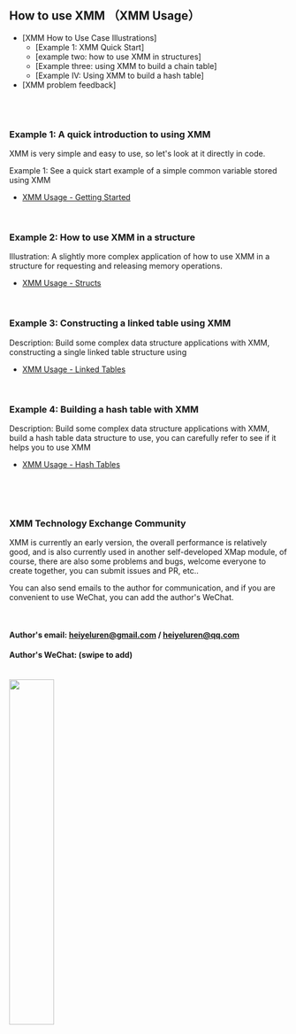 
## How to use XMM  （XMM Usage）

- [XMM How to Use Case Illustrations]
	- [Example 1: XMM Quick Start]
	- [example two: how to use XMM in structures]
	- [Example three: using XMM to build a chain table]
	- [Example IV: Using XMM to build a hash table] 
- [XMM problem feedback]
<br />

<br />


### Example 1: A quick introduction to using XMM

XMM is very simple and easy to use, so let's look at it directly in code.

Example 1: See a quick start example of a simple common variable stored using XMM

- [XMM Usage - Getting Started](https://github.com/heiyeluren/XMM/blob/main/example/xmm-test00.go)

<br />

### Example 2: How to use XMM in a structure

Illustration: A slightly more complex application of how to use XMM in a structure for requesting and releasing memory operations.

- [XMM Usage - Structs](https://github.com/heiyeluren/XMM/blob/main/example/xmm-test01.go)

<br />

### Example 3: Constructing a linked table using XMM

Description: Build some complex data structure applications with XMM, constructing a single linked table structure using

- [XMM Usage - Linked Tables](https://github.com/heiyeluren/XMM/blob/main/example/xmm-test02.go)

<br />

### Example 4: Building a hash table with XMM

Description: Build some complex data structure applications with XMM, build a hash table data structure to use, you can carefully refer to see if it helps you to use XMM
- [XMM Usage - Hash Tables](https://github.com/heiyeluren/XMM/blob/main/example/xmm-test03.go)

<br />
<br /> 
<br />

### XMM Technology Exchange Community

XMM is currently an early version, the overall performance is relatively good, and is also currently used in another self-developed XMap module, of course, there are also some problems and bugs, welcome everyone to create together, you can submit issues and PR, etc..

You can also send emails to the author for communication, and if you are convenient to use WeChat, you can add the author's WeChat.

<br />

#### Author's email: heiyeluren@gmail.com / heiyeluren@qq.com
#### Author's WeChat: (swipe to add)
<br />
<img src=https://raw.githubusercontent.com/heiyeluren/XMM/main/docs/img/xmm-wx.png width=40% />

<br /><br />
<br />
